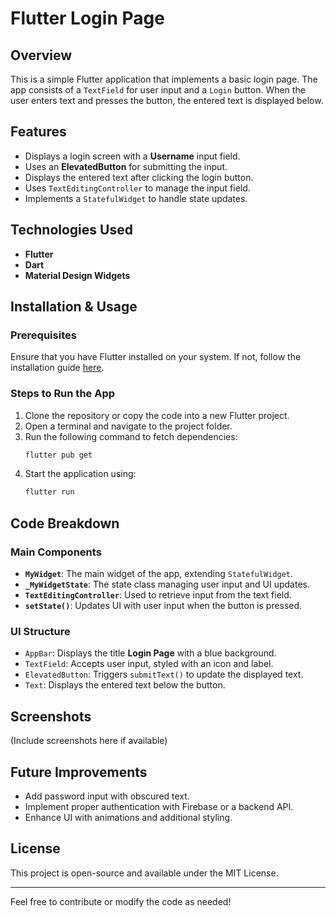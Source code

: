 # Flutter Login Page

## Overview
This is a simple Flutter application that implements a basic login page. The app consists of a `TextField` for user input and a `Login` button. When the user enters text and presses the button, the entered text is displayed below.

## Features
- Displays a login screen with a **Username** input field.
- Uses an **ElevatedButton** for submitting the input.
- Displays the entered text after clicking the login button.
- Uses `TextEditingController` to manage the input field.
- Implements a `StatefulWidget` to handle state updates.

## Technologies Used
- **Flutter**
- **Dart**
- **Material Design Widgets**

## Installation & Usage
### Prerequisites
Ensure that you have Flutter installed on your system. If not, follow the installation guide [here](https://flutter.dev/docs/get-started/install).

### Steps to Run the App
1. Clone the repository or copy the code into a new Flutter project.
2. Open a terminal and navigate to the project folder.
3. Run the following command to fetch dependencies:
   ```sh
   flutter pub get
   ```
4. Start the application using:
   ```sh
   flutter run
   ```

## Code Breakdown
### Main Components
- **`MyWidget`**: The main widget of the app, extending `StatefulWidget`.
- **`_MyWidgetState`**: The state class managing user input and UI updates.
- **`TextEditingController`**: Used to retrieve input from the text field.
- **`setState()`**: Updates UI with user input when the button is pressed.

### UI Structure
- `AppBar`: Displays the title **Login Page** with a blue background.
- `TextField`: Accepts user input, styled with an icon and label.
- `ElevatedButton`: Triggers `submitText()` to update the displayed text.
- `Text`: Displays the entered text below the button.

## Screenshots
(Include screenshots here if available)

## Future Improvements
- Add password input with obscured text.
- Implement proper authentication with Firebase or a backend API.
- Enhance UI with animations and additional styling.

## License
This project is open-source and available under the MIT License.

---
Feel free to contribute or modify the code as needed!

